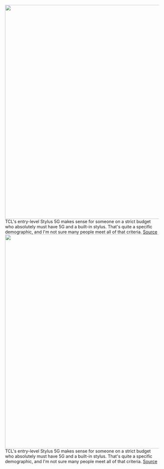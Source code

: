 <img src='https://cdn.vox-cdn.com/thumbor/IdWYaqM1c0Q39p3QEgL9jj099sg=/0x0:2040x1360/1200x675/filters:focal(907x527:1233x853)/cdn.vox-cdn.com/uploads/chorus_image/image/70987372/ajohnson_220609_5282_0004.0.jpg' width='700px' /><br/>
TCL's entry-level Stylus 5G makes sense for someone on a strict budget who absolutely must have 5G and a built-in stylus. That's quite a specific demographic, and I'm not sure many people meet all of that criteria.
<a href='https://www.theverge.com/23171741/tcl-stylus-5g-review-price-specs-screen-battery'> Source <a/><img src='https://cdn.vox-cdn.com/thumbor/IdWYaqM1c0Q39p3QEgL9jj099sg=/0x0:2040x1360/1200x675/filters:focal(907x527:1233x853)/cdn.vox-cdn.com/uploads/chorus_image/image/70987372/ajohnson_220609_5282_0004.0.jpg' width='700px' /><br/>
TCL's entry-level Stylus 5G makes sense for someone on a strict budget who absolutely must have 5G and a built-in stylus. That's quite a specific demographic, and I'm not sure many people meet all of that criteria.
<a href='https://www.theverge.com/23171741/tcl-stylus-5g-review-price-specs-screen-battery'> Source <a/>